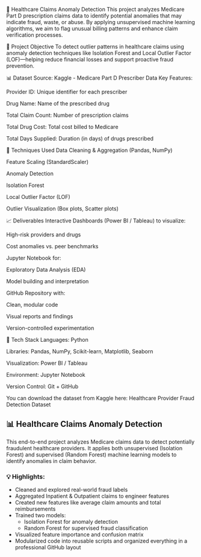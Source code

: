🏥 Healthcare Claims Anomaly Detection
This project analyzes Medicare Part D prescription claims data to identify potential anomalies that may indicate fraud, waste, or abuse. By applying unsupervised machine learning algorithms, we aim to flag unusual billing patterns and enhance claim verification processes.

🚀 Project Objective
To detect outlier patterns in healthcare claims using anomaly detection techniques like Isolation Forest and Local Outlier Factor (LOF)—helping reduce financial losses and support proactive fraud prevention.

📊 Dataset
Source: Kaggle - Medicare Part D Prescriber Data
Key Features:

Provider ID: Unique identifier for each prescriber

Drug Name: Name of the prescribed drug

Total Claim Count: Number of prescription claims

Total Drug Cost: Total cost billed to Medicare

Total Days Supplied: Duration (in days) of drugs prescribed

🧠 Techniques Used
Data Cleaning & Aggregation (Pandas, NumPy)

Feature Scaling (StandardScaler)

Anomaly Detection

Isolation Forest

Local Outlier Factor (LOF)

Outlier Visualization (Box plots, Scatter plots)

📈 Deliverables
Interactive Dashboards (Power BI / Tableau) to visualize:

High-risk providers and drugs

Cost anomalies vs. peer benchmarks

Jupyter Notebook for:

Exploratory Data Analysis (EDA)

Model building and interpretation

GitHub Repository with:

Clean, modular code

Visual reports and findings

Version-controlled experimentation

🔧 Tech Stack
Languages: Python

Libraries: Pandas, NumPy, Scikit-learn, Matplotlib, Seaborn

Visualization: Power BI / Tableau

Environment: Jupyter Notebook

Version Control: Git + GitHub

You can download the dataset from Kaggle here:
Healthcare Provider Fraud Detection Dataset
## 📊 Healthcare Claims Anomaly Detection

This end-to-end project analyzes Medicare claims data to detect potentially fraudulent healthcare providers. It applies both unsupervised (Isolation Forest) and supervised (Random Forest) machine learning models to identify anomalies in claim behavior.

### 💡 Highlights:
- Cleaned and explored real-world fraud labels
- Aggregated Inpatient & Outpatient claims to engineer features
- Created new features like average claim amounts and total reimbursements
- Trained two models:
  - Isolation Forest for anomaly detection
  - Random Forest for supervised fraud classification
- Visualized feature importance and confusion matrix
- Modularized code into reusable scripts and organized everything in a professional GitHub layout
